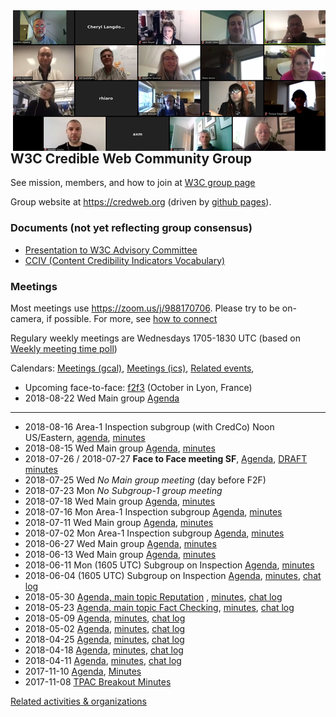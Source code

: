 <img style="float: right" src="./photos/people-2018-04-15-500.png" alt="group phroto" />

## W3C Credible Web Community Group

See mission, members, and how to join at [W3C group page](https://www.w3.org/community/credibility/)

Group website at <https://credweb.org> (driven by [github pages](https://github.com/w3c/credweb)).

### Documents (not yet reflecting group consensus)

* [Presentation to W3C Advisory Committee](http://hawke.org/talk-ac-2018/)
* [CCIV (Content Credibility Indicators Vocabulary)](https://credweb.org/cciv)

### Meetings

Most meetings use <https://zoom.us/j/988170706>. Please try to be on-camera, if possible. For more, see [how to connect](how-to-connect.md)

Regulary weekly meetings are Wednesdays 1705-1830 UTC (based on [Weekly meeting time poll](https://doodle.com/poll/n5udgwf3vrm3q2sw))

Calendars: [Meetings (gcal)](https://calendar.google.com/calendar/embed?src=iq5eb1hefes165c7es0krrflno%40group.calendar.google.com), [Meetings (ics)](https://calendar.google.com/calendar/ical/iq5eb1hefes165c7es0krrflno%40group.calendar.google.com/public/basic.ics),  [Related events](https://calendar.google.com/calendar/embed?src=certifiedcontentcoalition.org_9cd49bitubv0sicvpt6gvf9km0%40group.calendar.google.com),

* Upcoming face-to-face: [f2f3](f2f3) (October in Lyon, France)
* 2018-08-22 Wed Main group [Agenda](agenda/20180822.md)

---

* 2018-08-16 Area-1 Inspection subgroup (with CredCo) Noon US/Eastern, [agenda](https://lists.w3.org/Archives/Public/public-credibility/2018Aug/0003.html), [minutes](https://docs.google.com/document/d/1kjb7_qHhW1m2GMDPxnedcrJVyMSPSIQPMnxpgsU6lus)
* 2018-08-15 Wed Main group [Agenda](agenda/20180815.md), [minutes](./minutes/20180815.md)
* 2018-07-26 / 2018-07-27 **Face to Face meeting SF**, [Agenda](f2f2.md), [DRAFT minutes](./minutes/f2f2.md)
* 2018-07-25 Wed _No Main group meeting_ (day before F2F)
* 2018-07-23 Mon _No Subgroup-1 group meeting_ 
* 2018-07-18 Wed Main group [Agenda](agenda/20180718.md), [minutes](./minutes/20180718.md)
* 2018-07-16 Mon Area-1 Inspection subgroup [Agenda](agenda/20180716.md), [minutes](./minutes/20180716.md)
* 2018-07-11 Wed Main group [Agenda](agenda/20180711.md), [minutes](./minutes/20180711.md)
* 2018-07-02 Mon Area-1 Inspection subgroup [Agenda](agenda/20180702.md), [minutes](./minutes/20180702.md)
* 2018-06-27 Wed Main group [Agenda](agenda/20180627.md), [minutes](./minutes/20180627.md)
* 2018-06-13 Wed Main group [Agenda](agenda/20180613.md), [minutes](./minutes/20180613.md)
* 2018-06-11 Mon (1605 UTC) Subgroup on Inspection [Agenda](agenda/20180611.md), [minutes](./minutes/20180611.md)
* 2018-06-04 (1605 UTC) Subgroup on Inspection [Agenda](agenda/20180604.md), [minutes](./minutes/20180604.html), [chat log](https://credweb.zulipchat.com/#narrow/stream/114583-meeting/topic/2018-06-04)
* 2018-05-30 [Agenda, main topic Reputation](agenda/20180530.md) , [minutes](./minutes/20180530.html), [chat log](https://credweb.zulipchat.com/#narrow/stream/114583-meeting/topic/2018-05-30)
* 2018-05-23 [Agenda, main topic Fact Checking](agenda/20180523.md), [minutes](./minutes/20180523.html), [chat log](https://credweb.zulipchat.com/#narrow/stream/114583-meeting/topic/2018-05-23)
* 2018-05-09 [Agenda](agenda/20180509.md), [minutes](./minutes/20180509.html), [chat log](https://credweb.zulipchat.com/#narrow/stream/114583-meeting/topic/2018-05-09)
* 2018-05-02 [Agenda](agenda/20180502.md), [minutes](./minutes/20180502.html), [chat log](https://credweb.zulipchat.com/#narrow/stream/114583-meeting/topic/2018-05-02)
* 2018-04-25 [Agenda](agenda/20180425.md), [minutes](./minutes/20180425.html), [chat log](https://credweb.zulipchat.com/#narrow/stream/114583-meeting/topic/2018-04-25)
* 2018-04-18 [Agenda](agenda/20180418.md), [minutes](./minutes/20180418.html), [chat log](https://credweb.zulipchat.com/#narrow/stream/114583-meeting/topic/2018-04-18)
* 2018-04-11 [Agenda](agenda/20180411.md), [minutes](./minutes/20180411.html), [chat log](https://credweb.zulipchat.com/#narrow/stream/114583-meeting/topic/2018-04-11)
* 2017-11-10 [Agenda](https://www.w3.org/wiki/File:Credibility-2017-11-10-agenda.pdf), [Minutes](https://www.w3.org/community/credibility/wiki/2017-11-10-minutes)
* 2017-11-08 [TPAC Breakout Minutes](https://www.w3.org/community/credibility/wiki/2017-11-08-minutes)

[Related activities & organizations](https://docs.google.com/spreadsheets/d/1vWE3iOn6yxUsRJyS_mks83m0Gwv_7cK0WtVt-SNsYzY/edit#gid=0)